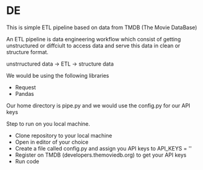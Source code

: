 # DE

This is simple ETL pipeline based on data from TMDB (The Movie DataBase)

An ETL pipeline is data engineering workflow which consist of getting unstructured or diffciult to access data and serve this data in clean or structure format.

unstrructured data -> ETL -> structure data

We would be using the following libraries

- Request
- Pandas

Our home directory is pipe.py and we would use the config.py for our API keys

Step to run on you local machine.

- Clone repository to your local machine
- Open in editor of your choice
- Create a file called config.py and assign you API keys to API_KEYS = ''
- Register on TMDB (developers.themoviedb.org) to get your API keys
- Run code
